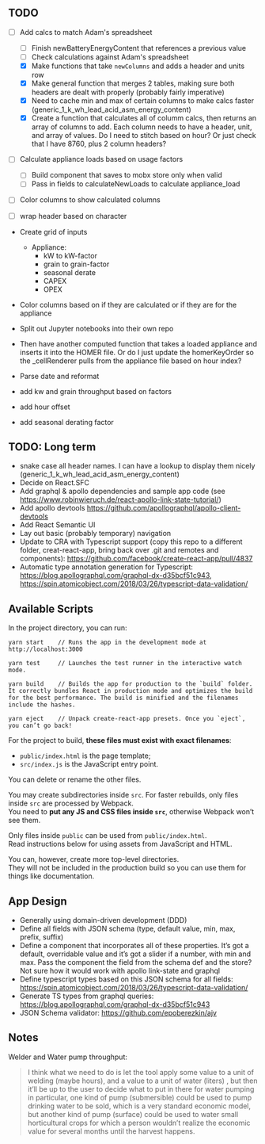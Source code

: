 ## TODO

- [ ] Add calcs to match Adam's spreadsheet

  - [ ] Finish newBatteryEnergyContent that references a previous value
  - [ ] Check calculations against Adam's spreadsheet
  - [x] Make functions that take `newColumns` and adds a header and units row
  - [x] Make general function that merges 2 tables, making sure both headers are dealt with properly (probably fairly imperative)
  - [x] Need to cache min and max of certain columns to make calcs faster (generic_1_k_wh_lead_acid_asm_energy_content)
  - [x] Create a function that calculates all of columm calcs, then returns an array of columns to add. Each column needs to have a header, unit, and array of values. Do I need to stitch based on hour? Or just check that I have 8760, plus 2 column headers?

- [ ] Calculate appliance loads based on usage factors

  - [ ] Build component that saves to mobx store only when valid
  - [ ] Pass in fields to calculateNewLoads to calculate appliance_load

- [ ] Color columns to show calculated columns
- [ ] wrap header based on character

- Create grid of inputs

  - Appliance:
    - kW to kW-factor
    - grain to grain-factor
    - seasonal derate
    - CAPEX
    - OPEX

- Color columns based on if they are calculated or if they are for the appliance
- Split out Jupyter notebooks into their own repo
- Then have another computed function that takes a loaded appliance and inserts it into the HOMER file. Or do I just update the homerKeyOrder so the \_cellRenderer pulls from the appliance file based on hour index?
- Parse date and reformat
- add kw and grain throughput based on factors
- add hour offset
- add seasonal derating factor

## TODO: Long term

- snake case all header names. I can have a lookup to display them nicely (generic_1_k_wh_lead_acid_asm_energy_content)
- Decide on React.SFC
- Add graphql & apollo dependencies and sample app code (see https://www.robinwieruch.de/react-apollo-link-state-tutorial/)
- Add apollo devtools https://github.com/apollographql/apollo-client-devtools
- Add React Semantic UI
- Lay out basic (probably temporary) navigation
- Update to CRA with Typescript support (copy this repo to a different folder, creat-react-app, bring back over .git and remotes and components): https://github.com/facebook/create-react-app/pull/4837
- Automatic type annotation generation for Typescript: https://blog.apollographql.com/graphql-dx-d35bcf51c943, https://spin.atomicobject.com/2018/03/26/typescript-data-validation/

## Available Scripts

In the project directory, you can run:

```
yarn start    // Runs the app in the development mode at http://localhost:3000

yarn test     // Launches the test runner in the interactive watch mode.

yarn build    // Builds the app for production to the `build` folder. It correctly bundles React in production mode and optimizes the build for the best performance. The build is minified and the filenames include the hashes.

yarn eject    // Unpack create-react-app presets. Once you `eject`, you can’t go back!
```

For the project to build, **these files must exist with exact filenames**:

- `public/index.html` is the page template;
- `src/index.js` is the JavaScript entry point.

You can delete or rename the other files.

You may create subdirectories inside `src`. For faster rebuilds, only files inside `src` are processed by Webpack.<br>
You need to **put any JS and CSS files inside `src`**, otherwise Webpack won’t see them.

Only files inside `public` can be used from `public/index.html`.<br>
Read instructions below for using assets from JavaScript and HTML.

You can, however, create more top-level directories.<br>
They will not be included in the production build so you can use them for things like documentation.

## App Design

- Generally using domain-driven development (DDD)
- Define all fields with JSON schema (type, default value, min, max, prefix, suffix)
- Define a component that incorporates all of these properties. It’s got a default, overridable value and it’s got a slider if a number, with min and max. Pass the component the field from the schema def and the store? Not sure how it would work with apollo link-state and graphql
- Define typescript types based on this JSON schema for all fields: https://spin.atomicobject.com/2018/03/26/typescript-data-validation/
- Generate TS types from graphql queries: https://blog.apollographql.com/graphql-dx-d35bcf51c943
- JSON Schema validator: https://github.com/epoberezkin/ajv

## Notes

Welder and Water pump throughput:

> I think what we need to do is let the tool apply some value to a unit of welding (maybe hours), and a value to a unit of water (liters) , but then it’ll be up to the user to decide what to put in there for water pumping in particular, one kind of pump (submersible) could be used to pump drinking water to be sold, which is a very standard economic model, but another kind of pump (surface) could be used to water small horticultural crops for which a person wouldn’t realize the economic value for several months until the harvest happens.
